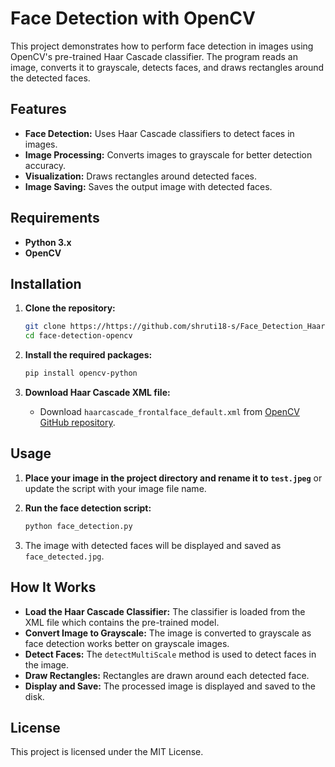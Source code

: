 # Face Detection with OpenCV

This project demonstrates how to perform face detection in images using OpenCV's pre-trained Haar Cascade classifier. The program reads an image, converts it to grayscale, detects faces, and draws rectangles around the detected faces.

## Features

- **Face Detection:** Uses Haar Cascade classifiers to detect faces in images.
- **Image Processing:** Converts images to grayscale for better detection accuracy.
- **Visualization:** Draws rectangles around detected faces.
- **Image Saving:** Saves the output image with detected faces.

## Requirements

- **Python 3.x**
- **OpenCV**

## Installation

1. **Clone the repository:**
    ```bash
    git clone https://https://github.com/shruti18-s/Face_Detection_HaarCascade.git
    cd face-detection-opencv
    ```

2. **Install the required packages:**
    ```bash
    pip install opencv-python
    ```

3. **Download Haar Cascade XML file:**
   - Download `haarcascade_frontalface_default.xml` from [OpenCV GitHub repository](https://github.com/opencv/opencv/tree/master/data/haarcascades).

## Usage

1. **Place your image in the project directory and rename it to `test.jpeg`** or update the script with your image file name.
   
2. **Run the face detection script:**
    ```bash
    python face_detection.py
    ```

3. The image with detected faces will be displayed and saved as `face_detected.jpg`.

## How It Works

- **Load the Haar Cascade Classifier:** The classifier is loaded from the XML file which contains the pre-trained model.
- **Convert Image to Grayscale:** The image is converted to grayscale as face detection works better on grayscale images.
- **Detect Faces:** The `detectMultiScale` method is used to detect faces in the image.
- **Draw Rectangles:** Rectangles are drawn around each detected face.
- **Display and Save:** The processed image is displayed and saved to the disk.

## License

This project is licensed under the MIT License.


